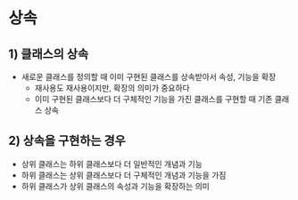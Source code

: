 # 상속
## 1) 클래스의 상속
- 새로운 클래스를 정의할 때 이미 구현된 클래스를 상속받아서 속성, 기능을 확장
  - 재사용도 재사용이지만, 확장의 의미가 중요하다
  - 이미 구현된 클래스보다 더 구체적인 기능을 가진 클래스를 구현할 때 기존 클래스 상속
## 2) 상속을 구현하는 경우
- 상위 클래스는 하위 클래스보다 더 일반적인 개념과 기능
- 하위 클래스는 상위 클래스보다 더 구체적인 개념과 기능을 가짐
- 하위 클래스가 상위 클래스의 속성과 기능을 확장하는 의미
